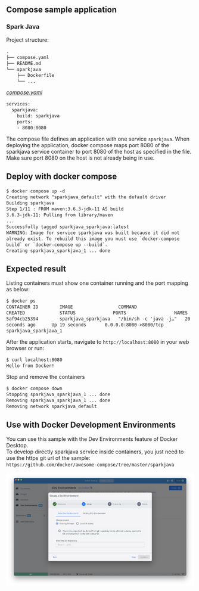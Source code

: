 ## Compose sample application
### Spark Java

Project structure:
```
.
├── compose.yaml
├── README.md
└── sparkjava
    ├── Dockerfile
    └── ...
```

[_compose.yaml_](compose.yaml)
```
services:
  sparkjava:
    build: sparkjava
    ports:
    - 8080:8080
```
The compose file defines an application with one service `sparkjava`.
When deploying the application, docker compose maps port 8080 of the sparkjava service container to port 8080 of the host as specified in the file.
Make sure port 8080 on the host is not already being in use.

## Deploy with docker compose

```
$ docker compose up -d
Creating network "sparkjava_default" with the default driver
Building sparkjava
Step 1/11 : FROM maven:3.6.3-jdk-11 AS build
3.6.3-jdk-11: Pulling from library/maven
...
Successfully tagged sparkjava_sparkjava:latest
WARNING: Image for service sparkjava was built because it did not already exist. To rebuild this image you must use `docker-compose build` or `docker-compose up --build`.
Creating sparkjava_sparkjava_1 ... done
```

## Expected result

Listing containers must show one container running and the port mapping as below:
```
$ docker ps
CONTAINER ID        IMAGE                 COMMAND                  CREATED             STATUS              PORTS                  NAMES
5af94cb25394        sparkjava_sparkjava   "/bin/sh -c 'java -j…"   20 seconds ago      Up 19 seconds       0.0.0.0:8080->8080/tcp   sparkjava_sparkjava_1
```

After the application starts, navigate to `http://localhost:8080` in your web browser or run:
```
$ curl localhost:8080
Hello from Docker!
```

Stop and remove the containers
```
$ docker compose down
Stopping sparkjava_sparkjava_1 ... done
Removing sparkjava_sparkjava_1 ... done
Removing network sparkjava_default
```

## Use with Docker Development Environments

You can use this sample with the Dev Environments feature of Docker Desktop.  
To develop directly sparkjava service inside containers, you just need to use the https git url of the sample:  
`https://github.com/docker/awesome-compose/tree/master/sparkjava`

![page](../dev-envs.png)
